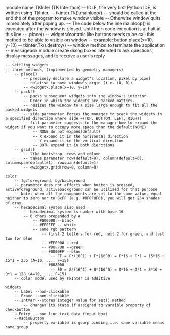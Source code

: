 module name TKInter (TK Interface)
    --  IDLE, the very first Python IDE, is written using TkInter.
    -- tkinter.Tk().mainloop()
        -- should be called at the end the of the program to make window visible
        -- Otherwise window quits immediately after poping up.
        -- The code below the line mainloop() is executed after the window is closed. Until then code execution is at halt at this line
    -- <widget>.place()
        -- widgets/controls like buttons needs to be call this method to be able to visible on window
        -- example:
            button.place(x=10, y=10)
    -- tkinter.Tk().destroy()
        -- window method to terminate the application
    -- messagebox module
        create dialog boxes intended to ask questions, display messages, and to receive a user's reply
    
    -- settling widgets
    -- three methods, (implemented by geometry managers)
        -- place()
            -- precisely declare a widget's location, pixel by pixel
            -- relative to home window's orgin (i.e. (0, 0))
            -- <widget>.place(x=10, y=10)
        -- pack()
            -- packs subsequent widgets into the window's interior.
            -- Order in which the widgets are packed matters.
            -- resizes the window to a size large enough to fit all the packed widgets
            -- side paramenter forces the manager to pcack the widgets in a specified direction where side =(TOP, BOTTOM, LEFT, RIGHT)
            -- fill parameter suggests to the manager how to expand the widget if you want to occupy more space than the default(NONE)
                -- NONE do not expand(default)
                -- X expand it in the horizontal direction
                -- Y expand it in the vertical direction
                -- BOTH expand it in both dierctions
        -- grid()
            -- like bootstrap, rows and column
            -- takes parameter row(default=0), column(default=0), columnspan(default=1), rowspan(default=1)
            -- <widget>.grid(row=0, column=0)

    color
        -- fg/foreground, bg/background
        -- parameter does not affects when button is pressed, activeforeground, activebackground can be utilized for that purpose
        -- Note: when all the components are set to the same value, equal neither to zero nor to 0xFF (e.g. #0F0F0F0), you will get 254 shades of gray.
        -- hexadecimal system also used
            -- hexadecimal system is number with base 16
            -- 6 chars prepended by # 
                -- #000000 --black
                -- #FFFFFF -- white
                -- same rgb pattern
                    -- first 2 letters for red, next 2 for green, and last two for blue
                    -- #FF0000 --red
                    -- #00FF00 --green
                    -- #0000FF --blue
                        -- FF = F*(16^1) + F*(16^0) = F*16 + F*1 = 15*16 + 15*1 = 255 (A=10, ..., F=15)
                    -- #008000 
                        -- 80 = 8*(16^1) + 0*(16^0) = 8*16 + 0*1 = 8*16 + 0*1 = 128 (A=10, ..., F=15)
        -- color model used by TkInter is additive

    widgets
        -- Label --non-clickable
        -- Frame --non-clickable
        -- IntVar --stores integer value for set() method
            -- changes its state if assigned to varaible property of checkbutton
        --Entry -- one line text data (input box)
        --RadioButton
            -- property variable is gourp binding i.e. same variable means same group
